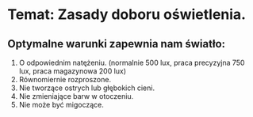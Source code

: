 # Temat: Zasady doboru oświetlenia.
## Optymalne warunki zapewnia nam światło:
1. O odpowiednim natężeniu. (normalnie 500 lux, praca precyzyjna 750 lux, praca magazynowa 200 lux)
2. Równomiernie rozproszone.
3. Nie tworzące ostrych lub głębokich cieni.
4. Nie zmieniające barw w otoczeniu.
5. Nie może być migoczące.
